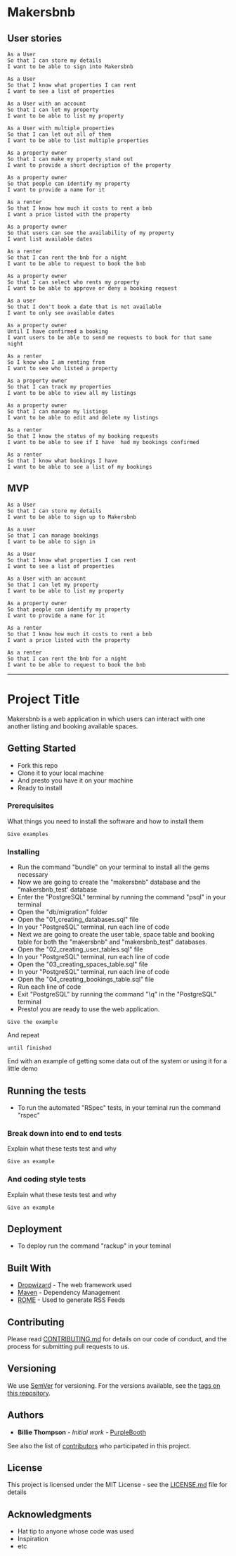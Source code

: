 # Makersbnb

## User stories
```
As a User
So that I can store my details
I want to be able to sign into Makersbnb
```
```
As a User
So that I know what properties I can rent
I want to see a list of properties
```
```
As a User with an account
So that I can let my property
I want to be able to list my property
```
```
As a User with multiple properties
So that I can let out all of them
I want to be able to list multiple properties
```
```
As a property owner
So that I can make my property stand out
I want to provide a short decription of the property
```
```
As a property owner
So that people can identify my property
I want to provide a name for it
```
```
As a renter
So that I know how much it costs to rent a bnb
I want a price listed with the property
```
```
As a property owner
So that users can see the availability of my property
I want list available dates
```
```
As a renter
So that I can rent the bnb for a night
I want to be able to request to book the bnb
```
```
As a property owner
So that I can select who rents my property
I want to be able to approve or deny a booking request
```
```
As a user
So that I don't book a date that is not available
I want to only see available dates
```
```
As a property owner
Until I have confirmed a booking
I want users to be able to send me requests to book for that same night
```
```
As a renter
So I know who I am renting from
I want to see who listed a property
```
```
As a property owner
So that I can track my properties
I want to be able to view all my listings
```
```
As a property owner
So that I can manage my listings
I want to be able to edit and delete my listings
```
```
As a renter
So that I know the status of my booking requests
I want to be able to see if I have  had my bookings confirmed
```
```
As a renter
So that I know what bookings I have
I want to be able to see a list of my bookings
```

## MVP 
```
As a User
So that I can store my details
I want to be able to sign up to Makersbnb
```
```
As a user
So that I can manage bookings
I want to be able to sign in
```
```
As a User
So that I know what properties I can rent
I want to see a list of properties
```
```
As a User with an account
So that I can let my property
I want to be able to list my property
```
```
As a property owner
So that people can identify my property
I want to provide a name for it
```
```
As a renter
So that I know how much it costs to rent a bnb
I want a price listed with the property
```
```
As a renter
So that I can rent the bnb for a night
I want to be able to request to book the bnb
```
------------------------------------------------------------------------------------------
# Project Title

Makersbnb is a web application in which users can interact with one another listing and booking available spaces.

## Getting Started

- Fork this repo
- Clone it to your local machine
- And presto you have it on your machine
- Ready to install

### Prerequisites

What things you need to install the software and how to install them

```
Give examples
```

### Installing

- Run the command "bundle" on your terminal to install all the gems necessary
- Now we are going to create the "makersbnb" database and the "makersbnb_test' database
- Enter the "PostgreSQL" terminal by running the command "psql" in your terminal 
- Open the "db/migration" folder
- Open the "01_creating_databases.sql" file
- In your "PostgreSQL" terminal, run each line of code
- Next we are going to create the user table, space table and booking table for both the "makersbnb" and "makersbnb_test" databases.
- Open the "02_creating_user_tables.sql" file
- In your "PostgreSQL" terminal, run each line of code
- Open the "03_creating_spaces_table.sql" file
- In your "PostgreSQL" terminal, run each line of code
- Open the "04_creating_bookings_table.sql" file
- Run each line of code 
- Exit "PostgreSQL" by running the command "\q" in the "PostgreSQL" terminal
- Presto! you are ready to use the web application.
```
Give the example
```

And repeat

```
until finished
```

End with an example of getting some data out of the system or using it for a little demo

## Running the tests

- To run the automated "RSpec" tests, in your teminal run the command  "rspec"

### Break down into end to end tests

Explain what these tests test and why

```
Give an example
```

### And coding style tests

Explain what these tests test and why

```
Give an example
```

## Deployment

- To deploy run the command "rackup" in your teminal 


## Built With

* [Dropwizard](http://www.dropwizard.io/1.0.2/docs/) - The web framework used
* [Maven](https://maven.apache.org/) - Dependency Management
* [ROME](https://rometools.github.io/rome/) - Used to generate RSS Feeds

## Contributing

Please read [CONTRIBUTING.md](https://gist.github.com/PurpleBooth/b24679402957c63ec426) for details on our code of conduct, and the process for submitting pull requests to us.

## Versioning

We use [SemVer](http://semver.org/) for versioning. For the versions available, see the [tags on this repository](https://github.com/your/project/tags). 

## Authors

* **Billie Thompson** - *Initial work* - [PurpleBooth](https://github.com/PurpleBooth)

See also the list of [contributors](https://github.com/your/project/contributors) who participated in this project.

## License

This project is licensed under the MIT License - see the [LICENSE.md](LICENSE.md) file for details

## Acknowledgments

* Hat tip to anyone whose code was used
* Inspiration
* etc
